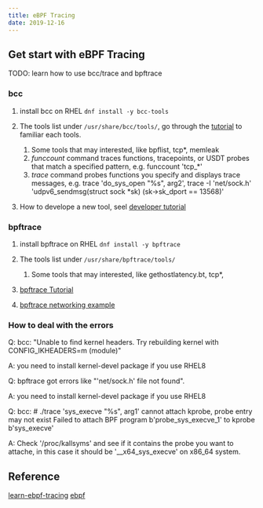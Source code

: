 ```yaml
---
title: eBPF Tracing
date: 2019-12-16
---
```


## Get start with eBPF Tracing


TODO: learn how to use bcc/trace and bpftrace

### bcc

1. install bcc on RHEL
   `dnf install -y bcc-tools`
1. The tools list under `/usr/share/bcc/tools/`, go through the
   [tutorial](https://github.com/iovisor/bcc/blob/master/docs/tutorial.md)
   to familiar each tools.
   1. Some tools that may interested, like bpflist, tcp*, memleak
   1. *funccount* command traces functions, tracepoints, or USDT probes that match a
      specified pattern, e.g. funccount 'tcp_*'
   1. *trace* command probes functions you specify and displays trace
      messages, e.g. trace 'do_sys_open "%s", arg2',
      trace -I 'net/sock.h' 'udpv6_sendmsg(struct sock *sk) (sk->sk_dport == 13568)'

1. How to develope a new tool, seel [developer tutorial](https://github.com/iovisor/bcc/blob/master/docs/tutorial_bcc_python_developer.md)

### bpftrace
1. install bpftrace on RHEL
   `dnf install -y bpftrace`

1. The tools list under `/usr/share/bpftrace/tools/`
   1. Some tools that may interested, like gethostlatency.bt, tcp*,

1. [bpftrace Tutorial](https://github.com/iovisor/bpftrace/blob/master/docs/tutorial_one_liners.md)
1. [bpftrace networking example](https://lwn.net/Articles/793749/)

### How to deal with the errors

Q: bcc: "Unable to find kernel headers. Try rebuilding kernel with CONFIG_IKHEADERS=m (module)"

A: you need to install kernel-devel package if you use RHEL8

Q: bpftrace got errors like "'net/sock.h' file not found".

A: you need to install kernel-devel package if you use RHEL8

Q: bcc: # ./trace 'sys_execve "%s", arg1'
cannot attach kprobe, probe entry may not exist
Failed to attach BPF program b'probe_sys_execve_1' to kprobe b'sys_execve'

A: Check '/proc/kallsyms' and see if it contains the probe you want to
attache, in this case it should be '__x64_sys_execve' on x86_64 system.

## Reference
[learn-ebpf-tracing](http://www.brendangregg.com/blog/2019-01-01/learn-ebpf-tracing.html)
[ebpf](http://www.brendangregg.com/ebpf.html)
